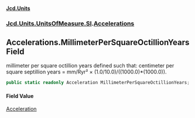 #### [Jcd.Units](index.md 'index')

### [Jcd.Units.UnitsOfMeasure.SI](Jcd.Units.UnitsOfMeasure.SI.md 'Jcd.Units.UnitsOfMeasure.SI').[Accelerations](Accelerations.md 'Jcd.Units.UnitsOfMeasure.SI.Accelerations')

## Accelerations.MillimeterPerSquareOctillionYears Field

millimeter per square octillion years defined such that: centimeter per square septillion years = mm/Ryr² ×
(1.0/10.0)/((1000.0)*(1000.0)).

```csharp
public static readonly Acceleration MillimeterPerSquareOctillionYears;
```

#### Field Value

[Acceleration](Acceleration.md 'Jcd.Units.UnitTypes.Acceleration')